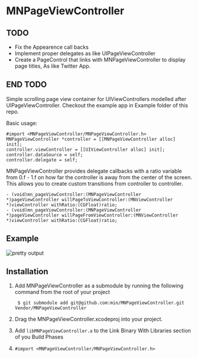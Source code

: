 # MNPageViewController

## TODO

- Fix the Appearence call backs
- Implement proper delegates as like UIPageViewController
- Create a PageControl that links with MNPageViewController to display page titles, As like Twitter App.

## END TODO

Simple scrolling page view container for UIViewControllers modelled after UIPageViewController. Checkout the example app in Example folder of this repo.

Basic usage:

    #import <MNPageViewController/MNPageViewController.h>
    MNPageViewController *controller = [[MNPageViewController alloc] init];
    controller.viewController = [[UIViewController alloc] init];
  	controller.dataSource = self;
  	controller.delegate = self;

MNPageViewController provides delegate callbacks with a ratio variable from 0.f - 1.f on how far the controller is away from the center of the screen. This allows you to create custom transitions from controller to controller.
		
    - (void)mn_pageViewController:(MNPageViewController *)pageViewController willPageToViewController:(MNViewController *)viewController withRatio:(CGFloat)ratio;
    - (void)mn_pageViewController:(MNPageViewController *)pageViewController willPageFromViewController:(MNViewController *)viewController withRatio:(CGFloat)ratio;


## Example

![pretty output](http://f.cl.ly/items/3O2T0f2a342r2C212803/MNPageViewController@2x.gif)

## Installation

1. Add MNPageViewController as a submodule by running the following command from the root of your project

        $ git submodule add git@github.com:min/MNPageViewController.git Vendor/MNPageViewController
    
2. Drag the MNPageViewController.xcodeproj into your project.

3. Add `libMNPageViewController.a` to the Link Binary With Libraries section of you Build Phases

4. `#import <MNPageViewController/MNPageViewController.h>`

